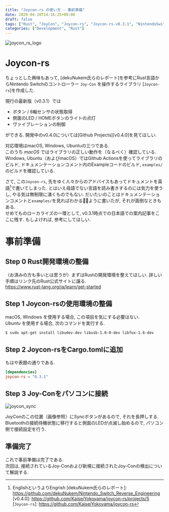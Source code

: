 ```yaml
---
title: "Joycon-rs の使い方 - 事前準備"
date: 2020-04-28T14:16:25+09:00
draft: false
tags: ["Rust", "JoyCon", "Joycon-rs", "Joycon-rs-v0.3.1", "NintendoSwitch"]
categories: ["Development", "Rust"]
---
```


![joycon_rs_logo](../images/joycon-rs.png)

# Joycon-rs
ちょっとした興味もあって, [dekuNukem氏らのレポート]を参考にRust言語からNintendo Switchのコントローラー `Joy-Con` を操作するライブラリ [`Joycon-rs`]を作成した. 

現行の最新版（v0.3.1）では

- ボタン / 6軸センサの状態取得
- 側面のLED / HOMEボタンのライトの点灯
- ヴァイブレーションの制御

ができる. 開発中のv0.4.0については[Github Projects][v0.4.0]を見てほしい. 

対応環境はmacOS, Windows, Ubuntuの三つである.   
このうち *macOS* ではライブラリの正しい動作を（なるべく）確認している.   
Windows, Ubuntu（およびmacOS）ではGithub Actionsを使ってライブラリのビルド, ドキュメンテーションコメント内のExampleコードのビルド, `examples/`のビルドを確認している. 

さて, この`Joycon-rs`, 先をゆく人々からのアドバイスもあってドキュメントを英語[^1]で書いてしまった. 
とはいえ母語でない言語を読み書きするのには気力を使うし, やる気は無制限に湧くものでもない. 
だいたいのことはドキュメンテーションコメントと`examples/`を見ればわかるように書いたが, それが面倒なときもある.   
せめてものローカライズの一環として, v0.3.1時点での日本語での案内記事をここに残す. もしよければ, 参考にしてほしい. 

# 事前準備
## Step 0 Rust開発環境の整備
（お済みの方も多いとは思うが）まずはRustの開発環境を整えてほしい. 
詳しい手順はリンク先のRust公式サイトに譲る.   
https://www.rust-lang.org/ja/learn/get-started

## Step 1 Joycon-rsの使用環境の整備
macOS, Windows を使用する場合, この項目を気にする必要はない.   
*Ubuntu* を使用する場合, 次のコマンドを実行する. 
```bash
$ sudo apt-get install libudev-dev libusb-1.0-0-dev libfox-1.6-dev
```

## Step 2 Joycon-rsをCargo.tomlに追加
もはや表題の通りである. 
```toml Cargo.toml
[dependencies]
joycon-rs = "0.3.1"
```

## Step 3 Joy-Conをパソコンに接続
![joycon_sync](../images/joycon_sync.png)

JoyConのこの位置（画像参照）にSyncボタンがあるので, それを長押しする. Bluetoothの接続待機状態に移行すると側面のLEDが点滅し始めるので, パソコン側で接続設定を行う. 

## 準備完了
これで事前準備は完了である.   
次回は, 接続されているJoy-Conおよび新規に接続されたJoy-Conの検出について解説する. 

[^1]: EnglishというよりEngrish
[dekuNukem氏らのレポート]: https://github.com/dekuNukem/Nintendo_Switch_Reverse_Engineering
[v0.4.0]: https://github.com/KaiseiYokoyama/joycon-rs/projects/5
[`Joycon-rs`]: https://github.com/KaiseiYokoyama/joycon-rs